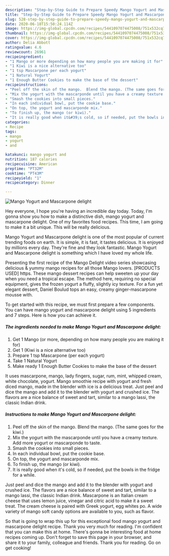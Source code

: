 ```yaml
---
description: "Step-by-Step Guide to Prepare Speedy Mango Yogurt and Mascarpone delight"
title: "Step-by-Step Guide to Prepare Speedy Mango Yogurt and Mascarpone delight"
slug: 528-step-by-step-guide-to-prepare-speedy-mango-yogurt-and-mascarpone-delight
date: 2020-06-18T15:50:24.114Z
image: https://img-global.cpcdn.com/recipes/5441097074475008/751x532cq70/mango-yogurt-and-mascarpone-delight-recipe-main-photo.jpg
thumbnail: https://img-global.cpcdn.com/recipes/5441097074475008/751x532cq70/mango-yogurt-and-mascarpone-delight-recipe-main-photo.jpg
cover: https://img-global.cpcdn.com/recipes/5441097074475008/751x532cq70/mango-yogurt-and-mascarpone-delight-recipe-main-photo.jpg
author: Delia Abbott
ratingvalue: 4.6
reviewcount: 26961
recipeingredient:
- "1 Mango or more depending on how many people you are making it for"
- "1 Kiwi is a nice alternative too"
- "1 tsp Mascarpone per each yogurt"
- "1 Natural Yogurt"
- "1 Enough Butter Cookies to make the base of the dessert"
recipeinstructions:
- "Peel off the skin of the mango.  Blend the mango. (The same goes for the kiwi.)"
- "Mix the yogurt with the mascarponde until you have a creamy texture. Add more yogurt or mascarponde to taste."
- "Smash the cookies into small pieces."
- "In each individual bowl, put the cookie base."
- "On top, the yogurt and mascarponde mix."
- "To finish up, the mango (or kiwi)."
- "It is really good when it&#39;s cold, so if needed, put the bowls in the fridge for a while."
categories:
- Recipe
tags:
- mango
- yogurt
- and

katakunci: mango yogurt and 
nutrition: 187 calories
recipecuisine: American
preptime: "PT32M"
cooktime: "PT43M"
recipeyield: "1"
recipecategory: Dinner

---
```



![Mango Yogurt and Mascarpone delight](https://img-global.cpcdn.com/recipes/5441097074475008/751x532cq70/mango-yogurt-and-mascarpone-delight-recipe-main-photo.jpg)

Hey everyone, I hope you're having an incredible day today. Today, I'm gonna show you how to make a distinctive dish, mango yogurt and mascarpone delight. One of my favorites food recipes. This time, I am going to make it a bit unique. This will be really delicious.

Mango Yogurt and Mascarpone delight is one of the most popular of current trending foods on earth. It is simple, it is fast, it tastes delicious. It is enjoyed by millions every day. They're fine and they look fantastic. Mango Yogurt and Mascarpone delight is something which I have loved my whole life.

Presenting the first recipe of the Mango Delight video series showcasing delicious &amp; yummy mango recipes for all those Mango lovers. [PRODUCTS USED] https. These mango dessert recipes can help sweeten up your day when you need a tropical escape. The method here, requiring no special equipment, gives the frozen yogurt a fluffy, slightly icy texture. For a fun yet elegant dessert, Daniel Boulud tops an easy, creamy ginger-mascarpone mousse with.


To get started with this recipe, we must first prepare a few components. You can have mango yogurt and mascarpone delight using 5 ingredients and 7 steps. Here is how you can achieve it.

<!--inarticleads1-->

##### The ingredients needed to make Mango Yogurt and Mascarpone delight:

1. Get 1 Mango (or more, depending on how many people you are making it for)
1. Get 1 (Kiwi is a nice alternative too)
1. Prepare 1 tsp Mascarpone (per each yogurt)
1. Take 1 Natural Yogurt
1. Make ready 1 Enough Butter Cookies to make the base of the dessert


It uses mascarpone, mango, lady fingers, sugar, rum, mint, whipped cream, white chocolate, yogurt. Mango smoothie recipe with yogurt and fresh diced mango, made in the blender with ice is a delicious treat. Just peel and dice the mango and add it to the blender with yogurt and crushed ice. The flavors are a nice balance of sweet and tart, similar to a mango lassi, the classic Indian drink. 

<!--inarticleads2-->

##### Instructions to make Mango Yogurt and Mascarpone delight:

1. Peel off the skin of the mango.  Blend the mango. (The same goes for the kiwi.)
1. Mix the yogurt with the mascarponde until you have a creamy texture. Add more yogurt or mascarponde to taste.
1. Smash the cookies into small pieces.
1. In each individual bowl, put the cookie base.
1. On top, the yogurt and mascarponde mix.
1. To finish up, the mango (or kiwi).
1. It is really good when it&#39;s cold, so if needed, put the bowls in the fridge for a while.


Just peel and dice the mango and add it to the blender with yogurt and crushed ice. The flavors are a nice balance of sweet and tart, similar to a mango lassi, the classic Indian drink. Mascarpone is an Italian cream cheese that uses lemon juice, vinegar and citric acid to make it a sweet treat. The cream cheese is paired with Greek yogurt, egg whites po. A wide variety of mango soft candy options are available to you, such as flavor. 

So that is going to wrap this up for this exceptional food mango yogurt and mascarpone delight recipe. Thank you very much for reading. I'm confident that you can make this at home. There's gonna be interesting food at home recipes coming up. Don't forget to save this page in your browser, and share it to your family, colleague and friends. Thank you for reading. Go on get cooking!
